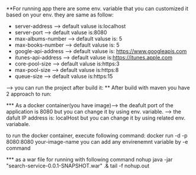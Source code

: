**For running app there are some env. variable that you can customized it based on your env. they are same as follow:
- server-address --> default valuse is:localhost
- server-port --> default valuse is:8080
- max-albums-number --> default valuse is: 5
- max-books-number --> default valuse is: 5
- google-api-address --> default valuse is: https://www.googleapis.com
- itunes-api-address --> default valuse is:https://itunes.apple.com
- core-pool-size --> default valuse is:https:3
- max-pool-size --> default valuse is:https:8
- queue-size --> default valuse is:https:15

--> you can run the project after build it:
** After build with maven you have 2 approach to run:

*** As a docker container(you have image)--> the deafult port of the application is 8080 but you can change it by using env. variable.
--> the dafult IP address is: localHost but you can change it by using related env. variabale.

to run the docker container, execute following command:
		docker run -d -p 8080:8080 your-image-name
 you can add any envirenemnt variable by -e command

*** as a war file
 for running with following command
		nohup java -jar "search-service-0.0.1-SNAPSHOT.war" .& tail -f nohup.out 
